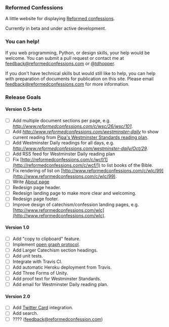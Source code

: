 ### Reformed Confessions

A little website for displaying [Reformed confessions](http://en.wikipedia.org/wiki/Reformed_confessions_of_faith).

Currently in beta and under active development.

### You can help!

If you web programming, Python, or design skills, your help would be welcome. You can submit a pull request or contact me at [feedback@reformedconfessions.com](mailto:feedback@reformedconfessions.com) or [@tdhopper](@tdhopper).

If you don't have technical skills but would still like to help, you can help with preparation of documents for publication on this site. Please email [feedback@reformedconfessions.com](mailto:feedback@reformedconfessions.com) for more information.

### Release Goals

#### Version 0.5-beta

- [ ] Add multiple document sections per page, e.g. _http://www.reformedconfessions.com/c/wsc/26/wsc/101_.
- [ ] Add _http://www.reformedconfessions.com/westminster-daily_ to show current reading from [Pipa's Westminster Standards reading plan](http://www.reformedconfessions.com).
- [ ] Add Westminster Daily readings for all days, e.g. _http://www.reformedconfessions.com/westminster-daily/Oct/29_.
- [ ] Add RSS feed for Westminster Daily reading plan
- [ ] Fix [http://reformedconfessions.com/c/wcf/1](http://reformedconfessions.com/c/wcf/1) to list books of the Bible.
- [ ] Fix rendering of list on [http://www.reformedconfessions.com/c/wlc/99](http://www.reformedconfessions.com/c/wlc/99).
- [ ] Write [About page](http://www.reformedconfessions.com/about)
- [ ] Redesign page header.
- [ ] Redesign landing page to make more clear and welcoming.
- [ ] Redesign page footer.
- [ ] Improve design of catechism/confession landing pages, e.g. [http://www.reformedconfessions.com/wlc](http://www.reformedconfessions.com/wlc).

#### Version 1.0

- [ ] Add "copy to clipboard" feature.
- [ ] Implement [open graph protocol](http://ogp.me/).
- [ ] Add Larger Catechism section headings.
- [ ] Add unit tests.
- [ ] Integrate with Travis CI.
- [ ] Add automatic Heroku deployment from Travis.
- [ ] Add Three Forms of Unity.
- [ ] Add proof text for Westminster Standards.
- [ ] Add email for Westminster Daily reading plan.

#### Version 2.0

- [ ] Add [Twitter Card](https://dev.twitter.com/cards/overview) integration.
- [ ] Add search.
- [ ] ???? ([feedback@reformedconfession.com](mailto:feedback@reformedconfession.com))
